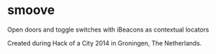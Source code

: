 smoove
======

Open doors and toggle switches with iBeacons as contextual locators

Created during Hack of a City 2014 in Groningen, The Netherlands.
